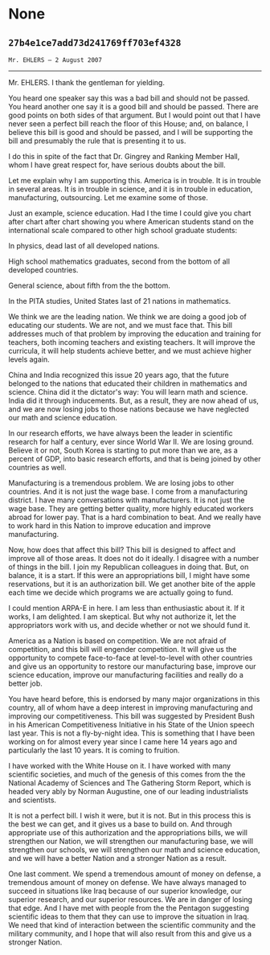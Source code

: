 # None
## `27b4e1ce7add73d241769ff703ef4328`
`Mr. EHLERS — 2 August 2007`

---


Mr. EHLERS. I thank the gentleman for yielding.

You heard one speaker say this was a bad bill and should not be 
passed. You heard another one say it is a good bill and should be 
passed. There are good points on both sides of that argument. But I 
would point out that I have never seen a perfect bill reach the floor 
of this House; and, on balance, I believe this bill is good and should 
be passed, and I will be supporting the bill and presumably the rule 
that is presenting it to us.

I do this in spite of the fact that Dr. Gingrey and Ranking Member 
Hall, whom I have great respect for, have serious doubts about the 
bill.

Let me explain why I am supporting this. America is in trouble. It is 
in trouble in several areas. It is in trouble in science, and it is in 
trouble in education, manufacturing, outsourcing. Let me examine some 
of those.

Just an example, science education. Had I the time I could give you 
chart after chart after chart showing you where American students stand 
on the international scale compared to other high school graduate 
students:

In physics, dead last of all developed nations.

High school mathematics graduates, second from the bottom of all 
developed countries.



General science, about fifth from the the bottom.

In the PITA studies, United States last of 21 nations in mathematics.

We think we are the leading nation. We think we are doing a good job 
of educating our students. We are not, and we must face that. This bill 
addresses much of that problem by improving the education and training 
for teachers, both incoming teachers and existing teachers. It will 
improve the curricula, it will help students achieve better, and we 
must achieve higher levels again.

China and India recognized this issue 20 years ago, that the future 
belonged to the nations that educated their children in mathematics and 
science. China did it the dictator's way: You will learn math and 
science. India did it through inducements. But, as a result, they are 
now ahead of us, and we are now losing jobs to those nations because we 
have neglected our math and science education.

In our research efforts, we have always been the leader in scientific 
research for half a century, ever since World War II. We are losing 
ground. Believe it or not, South Korea is starting to put more than we 
are, as a percent of GDP, into basic research efforts, and that is 
being joined by other countries as well.

Manufacturing is a tremendous problem. We are losing jobs to other 
countries. And it is not just the wage base. I come from a 
manufacturing district. I have many conversations with manufacturers. 
It is not just the wage base. They are getting better quality, more 
highly educated workers abroad for lower pay. That is a hard 
combination to beat. And we really have to work hard in this Nation to 
improve education and improve manufacturing.

Now, how does that affect this bill? This bill is designed to affect 
and improve all of those areas. It does not do it ideally. I disagree 
with a number of things in the bill. I join my Republican colleagues in 
doing that. But, on balance, it is a start. If this were an 
appropriations bill, I might have some reservations, but it is an 
authorization bill. We get another bite of the apple each time we 
decide which programs we are actually going to fund.

I could mention ARPA-E in here. I am less than enthusiastic about it. 
If it works, I am delighted. I am skeptical. But why not authorize it, 
let the appropriators work with us, and decide whether or not we should 
fund it.

America as a Nation is based on competition. We are not afraid of 
competition, and this bill will engender competition. It will give us 
the opportunity to compete face-to-face at level-to-level with other 
countries and give us an opportunity to restore our manufacturing base, 
improve our science education, improve our manufacturing facilities and 
really do a better job.

You have heard before, this is endorsed by many major organizations 
in this country, all of whom have a deep interest in improving 
manufacturing and improving our competitiveness. This bill was 
suggested by President Bush in his American Competitiveness Initiative 
in his State of the Union speech last year. This is not a fly-by-night 
idea. This is something that I have been working on for almost every 
year since I came here 14 years ago and particularly the last 10 years. 
It is coming to fruition.

I have worked with the White House on it. I have worked with many 
scientific societies, and much of the genesis of this comes from the 
the National Academy of Sciences and The Gathering Storm Report, which 
is headed very ably by Norman Augustine, one of our leading 
industrialists and scientists.

It is not a perfect bill. I wish it were, but it is not. But in this 
process this is the best we can get, and it gives us a base to build 
on. And through appropriate use of this authorization and the 
appropriations bills, we will strengthen our Nation, we will strengthen 
our manufacturing base, we will strengthen our schools, we will 
strengthen our math and science education, and we will have a better 
Nation and a stronger Nation as a result.

One last comment. We spend a tremendous amount of money on defense, a 
tremendous amount of money on defense. We have always managed to 
succeed in situations like Iraq because of our superior knowledge, our 
superior research, and our superior resources. We are in danger of 
losing that edge. And I have met with people from the the Pentagon 
suggesting scientific ideas to them that they can use to improve the 
situation in Iraq. We need that kind of interaction between the 
scientific community and the military community, and I hope that will 
also result from this and give us a stronger Nation.